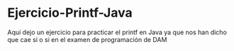# Ejercicio-Printf-Java
Aquí dejo un ejercicio para practicar el printf en Java ya que nos han dicho que cae si o si en el examen de programación de DAM 
